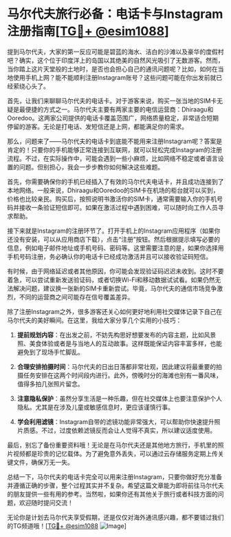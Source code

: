 # 马尔代夫旅行必备：电话卡与Instagram注册指南[[TG💪+ @esim1088](https://t.me/s/esim1088)]

提到马尔代夫，大家的第一反应可能是碧蓝的海水、洁白的沙滩以及豪华的度假村吧？确实，这个位于印度洋上的岛国以其绝美的自然风光吸引了无数游客。然而，当你踏上这片天堂般的土地时，是否也会担心自己的通讯问题呢？比如，如何在当地使用手机上网？能不能顺利注册Instagram账号？这些问题可能在你出发前就已经萦绕心头了。

首先，让我们来聊聊马尔代夫的电话卡。对于游客来说，购买一张当地的SIM卡无疑是最便捷的方式之一。马尔代夫主要有两家主要的电信运营商：Dhiraagu和Ooredoo。这两家公司提供的电话卡覆盖范围广，网络质量稳定，非常适合短期停留的游客。无论是打电话、发短信还是上网，都能满足你的需求。

那么，问题来了——马尔代夫的电话卡到底能不能用来注册Instagram呢？答案是肯定的！只要你的手机能够正常连接到互联网，就可以轻松完成Instagram的注册流程。不过，在实际操作中，可能会遇到一些小麻烦，比如网络不稳定或者语言设置的问题。但别担心，我会一步步教你如何解决这些难题。

首先，你需要确保你的手机已经插入了有效的马尔代夫电话卡，并且成功连接到了本地网络。一般来说，Dhiraagu和Ooredoo的SIM卡在机场的柜台就可以买到，价格也比较亲民。购买后，按照说明书激活你的SIM卡，通常需要输入你的手机号码并接收一条验证短信即可。如果在激活过程中遇到困难，可以随时向工作人员寻求帮助。

接下来就是Instagram的注册环节了。打开手机上的Instagram应用程序（如果你还没有安装，可以从应用商店下载），点击“注册”按钮。然后根据提示填写必要的信息，例如电子邮件地址或手机号码、密码等。这里需要注意的是，如果你选择用手机号码注册，务必确认你的电话卡已经成功激活并且可以接收验证码短信。

有时候，由于网络延迟或者其他原因，你可能会发现验证码迟迟未收到。这时不要着急，可以尝试重新发送验证码，或者切换Wi-Fi和移动数据试试看。如果仍然无法解决问题，建议换一张新的SIM卡重新尝试。毕竟，马尔代夫的通信市场竞争激烈，不同的运营商之间可能存在信号覆盖差异。

除了注册Instagram之外，很多游客还关心如何更好地利用社交媒体记录下自己在马尔代夫的美好瞬间。在这里，我给大家分享几个实用的小技巧：

1. **提前规划内容**：在出发之前，不妨先构思好想要发布的内容主题，比如风景照、美食体验或者是与当地人的互动故事。这样既能保证内容丰富多样，也能避免到了现场手忙脚乱。

2. **合理安排拍摄时间**：马尔代夫的日出日落都非常壮观，因此建议将最重要的拍摄任务安排在这两个时间段内进行。此外，傍晚时分的海滩也别有一番风味，值得多拍几张照片留念。

3. **注意隐私保护**：虽然分享生活是一种乐趣，但在社交媒体上也要注意保护个人隐私。尤其是在涉及儿童或敏感信息时，更应该谨慎行事。

4. **学会利用滤镜**：Instagram自带的滤镜功能非常强大，可以帮助你快速提升照片质感。不过，过度依赖滤镜反而会让人觉得不真实，所以建议适度使用。

最后，别忘了备份重要资料哦！无论是在马尔代夫还是其他地方旅行，手机里的照片视频都是珍贵的记忆载体。为了避免意外丢失，可以通过云存储服务定期上传关键文件，确保万无一失。

总结一下，马尔代夫的电话卡完全可以用来注册Instagram，只要你做好充分准备并遵循正确的步骤，整个过程其实并不复杂。希望这篇文章能为即将前往马尔代夫的朋友提供一些有用的参考。当然啦，如果你还有其他关于旅行或者科技方面的问题，欢迎随时提问交流！

无论你是计划去马尔代夫享受假期，还是仅仅对海外通讯感兴趣，都不要错过我们的TG频道哦！[[TG💪+ @esim1088](https://t.me/s/esim1088) ![Image](https://i.postimg.cc/4NQfJmqS/Snipaste-2025-05-13-00-14-12.png)]